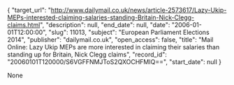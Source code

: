 {
  "target_url": "http://www.dailymail.co.uk/news/article-2573617/Lazy-Ukip-MEPs-interested-claiming-salaries-standing-Britain-Nick-Clegg-claims.html", 
  "description": null, 
  "end_date": null, 
  "date": "2006-01-01T12:00:00", 
  "slug": 11013, 
  "subject": "European Parliament Elections 2014", 
  "publisher": "dailymail.co.uk", 
  "open_access": false, 
  "title": "Mail Online: Lazy Ukip MEPs are more interested in claiming their salaries than standing up for Britain, Nick Clegg claims", 
  "record_id": "20060101T120000/S6VGFFNMJToS2QXOCHFMIQ==", 
  "start_date": null
}

None